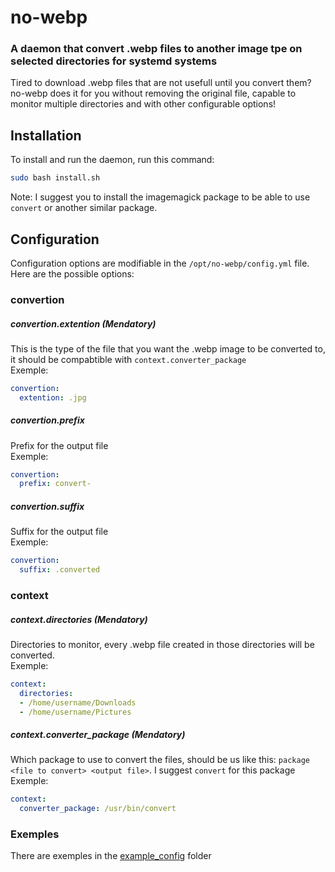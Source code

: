 # no-webp
### A daemon that convert .webp files to another image tpe on selected directories for systemd systems

Tired to download .webp files that are not usefull until you convert them? no-webp does it for you without removing the original file, capable to monitor multiple directories and with other configurable options!

## Installation
To install and run the daemon, run this command:
```bash
sudo bash install.sh
```
Note: I suggest you to install the imagemagick package to be able to use `convert` or another similar package.

## Configuration
Configuration options are modifiable in the `/opt/no-webp/config.yml` file.
<br />
Here are the possible options:

### convertion

##### convertion.extention (Mendatory)

This is the type of the file that you want the .webp image to be converted to, it should be compabtible with `context.converter_package`
<br />
Exemple:
```yaml
convertion:
  extention: .jpg
```
##### convertion.prefix

Prefix for the output file
<br />
Exemple:
```yaml
convertion:
  prefix: convert-
```
##### convertion.suffix

Suffix for the output file
<br />
Exemple:
```yaml
convertion:
  suffix: .converted
```

### context

##### context.directories (Mendatory)

Directories to monitor, every .webp file created in those directories will be converted.
<br />
Exemple:
```yaml
context:
  directories:
  - /home/username/Downloads
  - /home/username/Pictures
```


##### context.converter_package (Mendatory)

Which package to use to convert the files, should be us like this: `package <file to convert> <output file>`. I suggest `convert` for this package
<br />
Exemple:
```yaml
context:
  converter_package: /usr/bin/convert
```

### Exemples

There are exemples in the [example_config](example_config) folder

